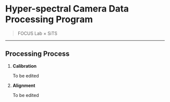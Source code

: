 # Hyper-spectral Camera Data Processing Program

> FOCUS Lab × SiTS

---

## Processing Process

1. **Calibration**

	To be edited

1. **Alignment**

	To be edited
